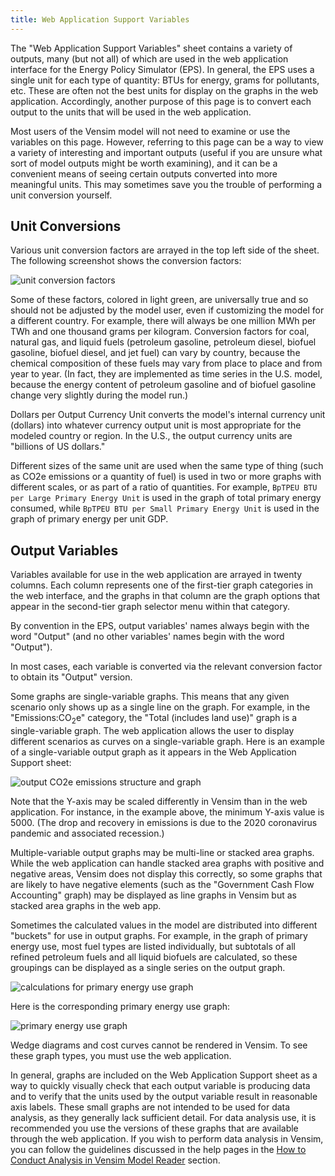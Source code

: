 ```yaml
---
title: Web Application Support Variables
---
```


The "Web Application Support Variables" sheet contains a variety of outputs, many (but not all) of which are used in the web application interface for the Energy Policy Simulator (EPS).  In general, the EPS uses a single unit for each type of quantity: BTUs for energy, grams for pollutants, etc.  These are often not the best units for display on the graphs in the web application.  Accordingly, another purpose of this page is to convert each output to the units that will be used in the web application.

Most users of the Vensim model will not need to examine or use the variables on this page.  However, referring to this page can be a way to view a variety of interesting and important outputs (useful if you are unsure what sort of model outputs might be worth examining), and it can be a convenient means of seeing certain outputs converted into more meaningful units.  This may sometimes save you the trouble of performing a unit conversion yourself.

## Unit Conversions

Various unit conversion factors are arrayed in the top left side of the sheet.  The following screenshot shows the conversion factors:

![unit conversion factors](/img/web-app-support-UnitConvFactors.png)

Some of these factors, colored in light green, are universally true and so should not be adjusted by the model user, even if customizing the model for a different country.  For example, there will always be one million MWh per TWh and one thousand grams per kilogram.  Conversion factors for coal, natural gas, and liquid fuels (petroleum gasoline, petroleum diesel, biofuel gasoline, biofuel diesel, and jet fuel) can vary by country, because the chemical composition of these fuels may vary from place to place and from year to year.  (In fact, they are implemented as time series in the U.S. model, because the energy content of petroleum gasoline and of biofuel gasoline change very slightly during the model run.)

Dollars per Output Currency Unit converts the model's internal currency unit (dollars) into whatever currency output unit is most appropriate for the modeled country or region.  In the U.S., the output currency units are "billions of US dollars."

Different sizes of the same unit are used when the same type of thing (such as CO2e emissions or a quantity of fuel) is used in two or more graphs with different scales, or as part of a ratio of quantities.  For example, `BpTPEU BTU per Large Primary Energy Unit` is used in the graph of total primary energy consumed, while `BpTPEU BTU per Small Primary Energy Unit` is used in the graph of primary energy per unit GDP.

## Output Variables

Variables available for use in the web application are arrayed in twenty columns.  Each column represents one of the first-tier graph categories in the web interface, and the graphs in that column are the graph options that appear in the second-tier graph selector menu within that category.

By convention in the EPS, output variables' names always begin with the word "Output" (and no other variables' names begin with the word "Output").

In most cases, each variable is converted via the relevant conversion factor to obtain its "Output" version.

Some graphs are single-variable graphs.  This means that any given scenario only shows up as a single line on the graph.  For example, in the "Emissions:CO<sub>2</sub>e" category, the "Total (includes land use)" graph is a single-variable graph.  The web application allows the user to display different scenarios as curves on a single-variable graph.  Here is an example of a single-variable output graph as it appears in the Web Application Support sheet:

![output CO2e emissions structure and graph](/img/web-app-support-OutputCO2e.png)

Note that the Y-axis may be scaled differently in Vensim than in the web application.  For instance, in the example above, the minimum Y-axis value is 5000.  (The drop and recovery in emissions is due to the 2020 coronavirus pandemic and associated recession.)

Multiple-variable output graphs may be multi-line or stacked area graphs.  While the web application can handle stacked area graphs with positive and negative areas, Vensim does not display this correctly, so some graphs that are likely to have negative elements (such as the "Government Cash Flow Accounting" graph) may be displayed as line graphs in Vensim but as stacked area graphs in the web app.

Sometimes the calculated values in the model are distributed into different "buckets" for use in output graphs.  For example, in the graph of primary energy use, most fuel types are listed individually, but subtotals of all refined petroleum fuels and all liquid biofuels are calculated, so these groupings can be displayed as a single series on the output graph.

![calculations for primary energy use graph](/img/web-app-support-PrimEnergyCalcs.png)

Here is the corresponding primary energy use graph:

![primary energy use graph](/img/web-app-support-PrimEnergyGraph.png)

Wedge diagrams and cost curves cannot be rendered in Vensim.  To see these graph types, you must use the web application.

In general, graphs are included on the Web Application Support sheet as a way to quickly visually check that each output variable is producing data and to verify that the units used by the output variable result in reasonable axis labels.  These small graphs are not intended to be used for data analysis, as they generally lack sufficient detail.  For data analysis use, it is recommended you use the versions of these graphs that are available through the web application.  If you wish to perform data analysis in Vensim, you can follow the guidelines discussed in the help pages in the [How to Conduct Analysis in Vensim Model Reader](how-to-conduct-analysis) section.
